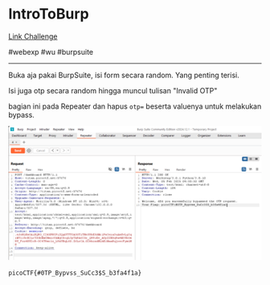 # IntroToBurp
[Link Challenge](https://play.picoctf.org/practice/challenge/419)

#webexp #wu #burpsuite
___

Buka aja pakai BurpSuite, isi form secara random. Yang penting terisi.

Isi juga otp secara random hingga muncul tulisan "Invalid OTP"

bagian ini pada Repeater dan hapus `otp=` beserta valuenya untuk melakukan bypass.

![flag](./img/flag.png)

```
picoCTF{#0TP_Bypvss_SuCc3$S_b3fa4f1a}
```
